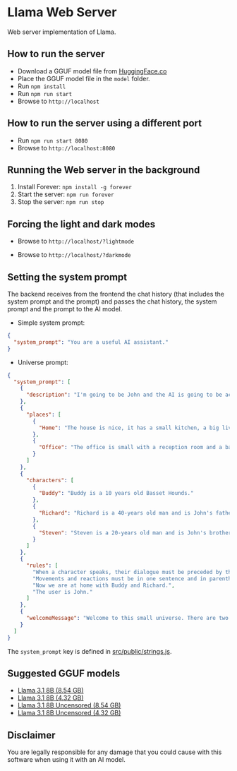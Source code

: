 # Llama Web Server

Web server implementation of Llama.

## How to run the server

- Download a GGUF model file from [HuggingFace.co](https://huggingface.co)
- Place the GGUF model file in the `model` folder.
- Run `npm install`
- Run `npm run start`
- Browse to `http://localhost`

## How to run the server using a different port

- Run `npm run start 8080`
- Browse to `http://localhost:8080`

## Running the Web server in the background

1. Install Forever: `npm install -g forever`
2. Start the server: `npm run forever`
3. Stop the server: `npm run stop`

## Forcing the light and dark modes

- Browse to `http://localhost/?lightmode`

- Browse to `http://localhost/?darkmode`

## Setting the system prompt

The backend receives from the frontend the chat history (that includes the system prompt and the prompt) and passes the chat history, the system prompt and the prompt to the AI model.

- Simple system prompt:

```json
{
  "system_prompt": "You are a useful AI assistant."
}
```

- Universe prompt:

```json
{
  "system_prompt": [
    {
      "description": "I'm going to be John and the AI is going to be acting like three characters: Buddy, Steven and Richard. {Buddy}. {Steven}. {Richard}. There are two places: Home and the Office. {Home}. {Office}."
    },
    {
      "places": [
        {
          "Home": "The house is nice, it has a small kitchen, a big living room, a nice bedroom and a big bathroom."
        },
        {
          "Office": "The office is small with a reception room and a bathroom."
        }
      ]
    },
    {
      "characters": [
        {
          "Buddy": "Buddy is a 10 years old Basset Hounds."
        },
        {
          "Richard": "Richard is a 40-years old man and is John's father."
        },
        {
          "Steven": "Steven is a 20-years old man and is John's brother."
        }
      ]
    },
    {
      "rules": [
        "When a character speaks, their dialogue must be preceded by their name, a colon, and a space, for example, 'John: Hello, how are you?'",
        "Movements and reactions must be in one sentence and in parentheses.",
        "Now we are at home with Buddy and Richard.",
        "The user is John."
      ]
    },
    {
      "welcomeMessage": "Welcome to this small universe. There are two places you can visit: your home and the office. Your name is John and you are at your home now, with your dog Buddy and your father Richard."
    }
  ]
}
```

The `system_prompt` key is defined in [src/public/strings.js](https://github.com/lrusso/LlamaWebServer/blob/main/src/public/strings.js).

## Suggested GGUF models

- [Llama 3.1 8B (8.54 GB)](https://huggingface.co/bartowski/Meta-Llama-3.1-8B-Instruct-GGUF/resolve/main/Meta-Llama-3.1-8B-Instruct-Q8_0.gguf?download=true)
- [Llama 3.1 8B (4.32 GB)](https://huggingface.co/bartowski/Meta-Llama-3.1-8B-Instruct-GGUF/resolve/main/Meta-Llama-3.1-8B-Instruct-Q3_K_L.gguf?download=true)
- [Llama 3.1 8B Uncensored (8.54 GB)](https://huggingface.co/bartowski/Llama-3.1-8B-Lexi-Uncensored-V2-GGUF/resolve/main/Llama-3.1-8B-Lexi-Uncensored-V2-Q8_0.gguf?download=true)
- [Llama 3.1 8B Uncensored (4.32 GB)](https://huggingface.co/bartowski/Llama-3.1-8B-Lexi-Uncensored-V2-GGUF/resolve/main/Llama-3.1-8B-Lexi-Uncensored-V2-Q3_K_L.gguf?download=true)

## Disclaimer

You are legally responsible for any damage that you could cause with this software when using it with an AI model.
